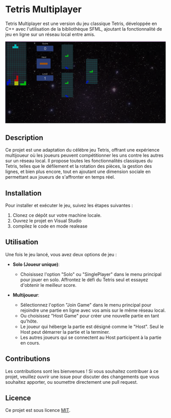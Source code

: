 # Tetris Multiplayer

Tetris Multiplayer est une version du jeu classique Tetris, développée en C++ avec l'utilisation de la bibliothèque SFML, ajoutant la fonctionnalité de jeu en ligne sur un réseau local entre amis.

![Aperçu du jeu](assets/screenshot.png)

## Description

Ce projet est une adaptation du célèbre jeu Tetris, offrant une expérience multijoueur où les joueurs peuvent compétitionner les uns contre les autres sur un réseau local. Il propose toutes les fonctionnalités classiques du Tetris, telles que le défilement et la rotation des pièces, la gestion des lignes, et bien plus encore, tout en ajoutant une dimension sociale en permettant aux joueurs de s'affronter en temps réel.

## Installation

Pour installer et exécuter le jeu, suivez les étapes suivantes :
1. Clonez ce dépôt sur votre machine locale.
2. Ouvrez le projet en Visual Studio
3. compilez le code en mode realease 


## Utilisation

Une fois le jeu lancé, vous avez deux options de jeu :

- **Solo (Joueur unique)**:
  - Choisissez l'option "Solo" ou "SinglePlayer" dans le menu principal pour jouer en solo. Affrontez le défi du Tetris seul et essayez d'obtenir le meilleur score.

- **Multijoueur**:
  - Sélectionnez l'option "Join Game" dans le menu principal pour rejoindre une partie en ligne avec vos amis sur le même réseau local.
  - Ou choisissez "Host Game" pour créer une nouvelle partie en tant qu'hôte.
  - Le joueur qui héberge la partie est désigné comme le "Host". Seul le Host peut démarrer la partie et la terminer.
  - Les autres joueurs qui se connectent au Host participent à la partie en cours.




## Contributions

Les contributions sont les bienvenues ! Si vous souhaitez contribuer à ce projet, veuillez ouvrir une issue pour discuter des changements que vous souhaitez apporter, ou soumettre directement une pull request.

## Licence

Ce projet est sous licence [MIT](LICENSE).
